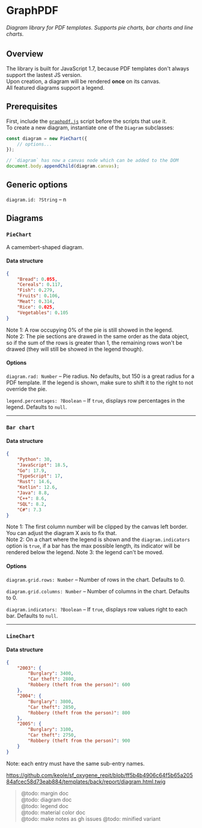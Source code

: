# GraphPDF





###### *Diagram library for PDF templates. Supports pie charts, bar charts and line charts.*





## Overview

The library is built for JavaScript 1.7, because PDF templates don't always support the lastest JS version.  
Upon creation, a diagram will be rendered **once** on its canvas.  
All featured diagrams support a legend.  





## Prerequisites

First, include the [`graphpdf.js`](https://github.com/matteokeole/graphpdf/blob/master/graphpdf.js) script before the scripts that use it.  
To create a new diagram, instantiate one of the `Diagram` subclasses:
```js
const diagram = new PieChart({
	// options...
});

// `diagram` has now a canvas node which can be added to the DOM
document.body.appendChild(diagram.canvas);
```





## Generic options

`diagram.id: ?String` – n





## Diagrams





### `PieChart`
A camembert-shaped diagram.

#### Data structure
```json
{
	"Bread": 0.055,
	"Cereals": 0.117,
	"Fish": 0.279,
	"Fruits": 0.106,
	"Meat": 0.314,
	"Rice": 0.025,
	"Vegetables": 0.105
}
```
Note 1: A row occupying 0% of the pie is still showed in the legend.  
Note 2: The pie sections are drawed in the same order as the data object, so if the sum of the rows is greater than 1, the remaining rows won't be drawed (they will still be showed in the legend though).

#### Options

`diagram.rad: Number` – Pie radius. No defaults, but 150 is a great radius for a PDF template. If the legend is shown, make sure to shift it to the right to not override the pie.

`legend.percentages: ?Boolean` – If `true`, displays row percentages in the legend. Defaults to `null`.





***





### `Bar chart`

#### Data structure

```json
{
	"Python": 30,
	"JavaScript": 18.5,
	"Go": 17.9,
	"TypeScript": 17,
	"Rust": 14.6,
	"Kotlin": 12.6,
	"Java": 8.8,
	"C++": 8.6,
	"SQL": 8.2,
	"C#": 7.3
}
```

Note 1: The first column number will be clipped by the canvas left border. You can adjust the diagram X axis to fix that.  
Note 2: On a chart where the legend is shown and the `diagram.indicators` option is `true`, if a bar has the max possible length, its indicator will be rendered below the legend.
Note 3: the legend can't be moved.

#### Options

`diagram.grid.rows: Number` – Number of rows in the chart. Defaults to 0.

`diagram.grid.columns: Number` – Number of columns in the chart. Defaults to 0.

`diagram.indicators: ?Boolean` – If `true`, displays row values right to each bar. Defaults to `null`.





***





### `LineChart`

#### Data structure

```json
{
	"2003": {
		"Burglary": 3400,
		"Car theft": 2800,
		"Robbery (theft from the person)": 600
	},
	"2004": {
		"Burglary": 3800,
		"Car theft": 2850,
		"Robbery (theft from the person)": 800
	},
	"2005": {
		"Burglary": 3100,
		"Car theft": 2750,
		"Robbery (theft from the person)": 900
	}
}
```

Note: each entry must have the same sub-entry names.

https://github.com/keole/sf_oxygene_repit/blob/ff5b4b4906c64f5b65a20584afcec58d73eab884/templates/back/report/diagram.html.twig

> @todo: margin doc  
@todo: diagram doc  
@todo: legend doc  
@todo: material color doc  
@todo: make notes as gh issues
@todo: minified variant